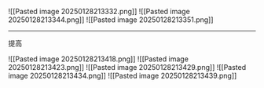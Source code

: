 ![[Pasted image 20250128213332.png]]
![[Pasted image 20250128213344.png]]
![[Pasted image 20250128213351.png]]

---
提高

![[Pasted image 20250128213418.png]]
![[Pasted image 20250128213423.png]]
![[Pasted image 20250128213429.png]]
![[Pasted image 20250128213434.png]]
![[Pasted image 20250128213439.png]]